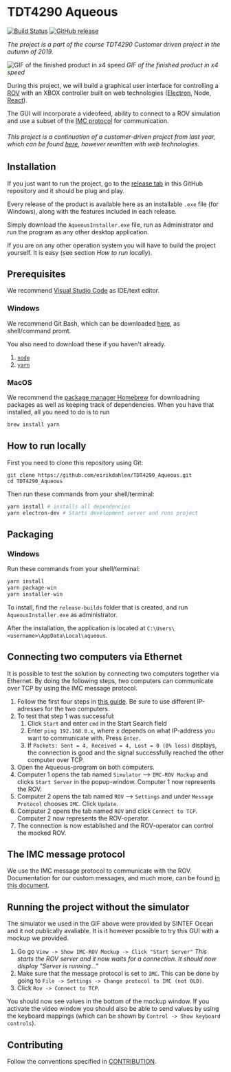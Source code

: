 # TDT4290 Aqueous

[![Build Status](https://travis-ci.org/eirikdahlen/TDT4290_Aqueous.svg?branch=master)](https://travis-ci.org/eirikdahlen/TDT4290_Aqueous) [![GitHub release](https://img.shields.io/github/v/release/eirikdahlen/TDT4290_Aqueous)](https://github.com/eirikdahlen/TDT4290_Aqueous/releases)

_The project is a part of the course TDT4290 Customer driven project in the autumn of 2019._

![GIF of the finished product in x4 speed](assets/demo/aqueous_demo_4x.gif)
_GIF of the finished product in x4 speed_

During this project, we will build a graphical user interface for controlling a [ROV](https://en.wikipedia.org/wiki/Remotely_operated_underwater_vehicle) with an XBOX controller built on web technologies ([Electron](https://electronjs.org/), Node, [React](https://reactjs.org/)).

The GUI will incorporate a videofeed, ability to connect to a ROV simulation and use a subset of the [IMC protocol](https://www.lsts.pt/toolchain/imc) for communication.

###### This project is a continuation of a customer-driven project from last year, which can be found [here](https://github.com/Kpro11/Aqeous), however rewritten with web technologies.

## Installation

If you just want to run the project, go to the [release tab](https://github.com/eirikdahlen/TDT4290_Aqueous/releases) in this GitHub repository and it should be plug and play.

Every release of the product is available here as an installable `.exe` file (for Windows), along with the features included in each release.

Simply download the `AqueousInstaller.exe` file, run as Administrator and run the program as any other desktop application.

If you are on any other operation system you will have to build the project yourself. It is easy (see section _How to run locally_).

## Prerequisites

We recommend [Visual Studio Code](https://code.visualstudio.com/) as IDE/text editor.

### Windows

We recommend Git Bash, which can be downloaded [here](https://git-scm.com/downloads), as shell/command promt.

You also need to download these if you haven't already.

1. [`node`](https://nodejs.org/en/)
2. [`yarn`](https://yarnpkg.com/lang/en/)

### MacOS

We recommend the [package manager Homebrew](https://brew.sh/index_nb) for downloadning packages as well as keeping track of dependencies. When you have that installed, all you need to do is to run

```bash
brew install yarn
```

## How to run locally

First you need to clone this repository using Git:

```
git clone https://github.com/eirikdahlen/TDT4290_Aqueous.git
cd TDT4290_Aqueous
```

Then run these commands from your shell/terminal:

```bash
yarn install # installs all dependencies
yarn electron-dev # Starts development server and runs project
```

## Packaging

### Windows

Run these commands from your shell/terminal:

```bash
yarn install
yarn package-win
yarn installer-win
```

To install, find the `release-builds` folder that is created, and run `AqueousInstaller.exe` as administrator.

After the installation, the application is located at `C:\Users\<username>\AppData\Local\aqueous`.

## Connecting two computers via Ethernet

It is possible to test the solution by connecting two computers together via Ethernet.
By doing the following steps, two computers can communicate over TCP by using the IMC message protocol.

1. Follow the first four steps in [this guide](https://www.maketecheasier.com/connect-two-windows-computer-on-lan/). Be sure to use different IP-adresses for the two computers.
2. To test that step 1 was successful:
   1. Click `Start` and enter `cmd` in the Start Search field
   2. Enter `ping 192.168.0.x`, where x depends on what IP-address you want to communicate with. Press `Enter`.
   3. If `Packets: Sent = 4, Received = 4, Lost = 0 (0% loss)` displays, the connection is good and the signal successfully reached the other computer over TCP.
3. Open the Aqueous-program on both computers.
4. Computer 1 opens the tab named `Simulator` --> `IMC-ROV Mockup` and clicks `Start Server` in the popup-window. Computer 1 now represents the ROV.
5. Computer 2 opens the tab named `ROV` --> `Settings` and under `Message Protocol` chooses `IMC`. Click `Update`.
6. Computer 2 opens the tab named `ROV` and click `Connect to TCP`. Computer 2 now represents the ROV-operator.
7. The connection is now established and the ROV-operator can control the mocked ROV.

## The IMC message protocol

We use the IMC message protocol to communicate with the ROV. Documentation for our custom messages, and much more, can be found [in this document](./assets/IMC-protocol/IMC-Proposition.pdf).

## Running the project without the simulator

The simulator we used in the GIF above were provided by SINTEF Ocean and it not publically avaliable. It is it however possible to try this GUI with a mockup we provided.

1. Go go `View -> Show IMC-ROV Mockup -> Click "Start Server"`
   _This starts the ROV server and it now waits for a connection. It should now display "Server is running..."_
2. Make sure that the message protocol is set to `IMC`. This can be done by going to `File -> Settings -> Change protocol to IMC (not OLD)`.
3. Click `Rov -> Connect to TCP`.

You should now see values in the bottom of the mockup window. If you activate the video window you should also be able to send values by using the keyboard mappings (which can be shown by `Control -> Show keyboard controls`).

## Contributing

Follow the conventions specified in [CONTRIBUTION](./CONTRIBUTING.md).
